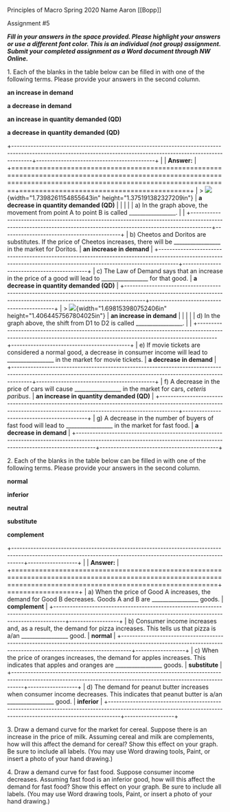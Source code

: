 Principles of Macro Spring 2020 Name Aaron [[Bopp]]

Assignment #5

***Fill in your answers in the space provided. Please highlight your answers or use a different font color. This is an individual (not group) assignment. Submit your completed assignment as a Word document through NW Online.***

1\. Each of the blanks in the table below can be filled in with one of the following terms. Please provide your answers in the second column.

**an increase in demand**

**a decrease in demand**

**an increase in quantity demanded (QD)**

**a decrease in quantity demanded (QD)**

+-------------------------------------------------------------------------------------------------------------------------------------------------------------------+-------------------------------------------+
|                                                                                                                                                                   | **Answer:**                               |
+===================================================================================================================================================================+===========================================+
| > ![](media/image1.png){width="1.7398261154855643in" height="1.375191382327209in"}                                                                                | **a decrease in quantity demanded (QD)**  |
|                                                                                                                                                                   |                                           |
| a\) In the graph above, the movement from point A to point B is called \_\_\_\_\_\_\_\_\_\_\_\_\_\_\_\_\_.                                                        |                                           |
+-------------------------------------------------------------------------------------------------------------------------------------------------------------------+-------------------------------------------+
| b\) Cheetos and Doritos are substitutes. If the price of Cheetos increases, there will be \_\_\_\_\_\_\_\_\_\_\_\_\_\_\_\_\_ in the market for Doritos.           | **an increase in demand**                 |
+-------------------------------------------------------------------------------------------------------------------------------------------------------------------+-------------------------------------------+
| c\) The Law of Demand says that an increase in the price of a good will lead to \_\_\_\_\_\_\_\_\_\_\_\_\_\_\_\_\_ for that good.                                 | **a decrease in quantity demanded (QD)**  |
+-------------------------------------------------------------------------------------------------------------------------------------------------------------------+-------------------------------------------+
| > ![](media/image2.png){width="1.698153980752406in" height="1.4064457567804025in"}                                                                                | **an increase in demand**                 |
|                                                                                                                                                                   |                                           |
| d\) In the graph above, the shift from D1 to D2 is called \_\_\_\_\_\_\_\_\_\_\_\_\_\_\_\_\_.                                                                     |                                           |
+-------------------------------------------------------------------------------------------------------------------------------------------------------------------+-------------------------------------------+
| e\) If movie tickets are considered a normal good, a decrease in consumer income will lead to \_\_\_\_\_\_\_\_\_\_\_\_\_\_\_\_\_ in the market for movie tickets. | **a decrease in demand**                  |
+-------------------------------------------------------------------------------------------------------------------------------------------------------------------+-------------------------------------------+
| f\) A decrease in the price of cars will cause \_\_\_\_\_\_\_\_\_\_\_\_\_\_\_\_\_ in the market for cars, *ceteris paribus*.                                      | **an increase in quantity demanded (QD)** |
+-------------------------------------------------------------------------------------------------------------------------------------------------------------------+-------------------------------------------+
| g\) A decrease in the number of buyers of fast food will lead to \_\_\_\_\_\_\_\_\_\_\_\_\_\_\_\_\_ in the market for fast food.                                  | **a decrease in demand**                  |
+-------------------------------------------------------------------------------------------------------------------------------------------------------------------+-------------------------------------------+

2\. Each of the blanks in the table below can be filled in with one of the following terms. Please provide your answers in the second column.

**normal**

**inferior**

**neutral**

**substitute**

**complement**

+----------------------------------------------------------------------------------------------------------------------------------------------------------------+------------------+
|                                                                                                                                                                | **Answer:**      |
+================================================================================================================================================================+==================+
| a)  When the price of Good A increases, the demand for Good B decreases. Goods A and B are \_\_\_\_\_\_\_\_\_\_\_\_\_\_\_\_\_ goods.                           | **complement**   |
+----------------------------------------------------------------------------------------------------------------------------------------------------------------+------------------+
| b)  Consumer income increases and, as a result, the demand for pizza increases. This tells us that pizza is a/an \_\_\_\_\_\_\_\_\_\_\_\_\_\_\_\_\_ good.      | **normal**       |
+----------------------------------------------------------------------------------------------------------------------------------------------------------------+------------------+
| c)  When the price of oranges increases, the demand for apples increases. This indicates that apples and oranges are \_\_\_\_\_\_\_\_\_\_\_\_\_\_\_\_\_ goods. | **substitute**   |
+----------------------------------------------------------------------------------------------------------------------------------------------------------------+------------------+
| d)  The demand for peanut butter increases when consumer income decreases. This indicates that peanut butter is a/an \_\_\_\_\_\_\_\_\_\_\_\_\_\_\_\_\_ good.  | **inferior**     |
+----------------------------------------------------------------------------------------------------------------------------------------------------------------+------------------+

3\. Draw a demand curve for the market for cereal. Suppose there is an increase in the price of milk. Assuming cereal and milk are complements, how will this affect the demand for cereal? Show this effect on your graph. Be sure to include all labels. (You may use Word drawing tools, Paint, or insert a photo of your hand drawing.)

4\. Draw a demand curve for fast food. Suppose consumer income decreases. Assuming fast food is an inferior good, how will this affect the demand for fast food? Show this effect on your graph. Be sure to include all labels. (You may use Word drawing tools, Paint, or insert a photo of your hand drawing.)
